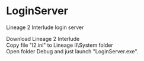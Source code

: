 # LoginServer
Lineage 2 Interlude login server  

Download Lineage 2 Interlude  
Copy file "l2.ini" to Lineage II\System folder  
Open folder Debug and just launch "LoginServer.exe".
